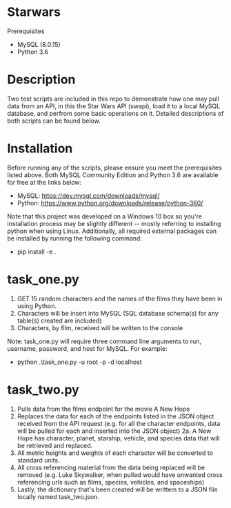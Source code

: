 # Starwars
Prerequisites
- MySQL (8.0.15)
- Python 3.6

# Description
Two test scripts are included in this repo to demonstrate how one may pull data from an API, in this the Star Wars API (swapi), load it to a local MySQL database, and perfrom some basic operations on it.  Detailed descriptions of both scripts can be found below.

# Installation
Before running any of the scripts, please ensure you meet the prerequisites listed above.  Both MySQL Community Edition and Python 3.6 are available for free at the links below:
- MySQL: https://dev.mysql.com/downloads/mysql/
- Python: https://www.python.org/downloads/release/python-360/

Note that this project was developed on a Windows 10 box so you're installation process may be slightly different -- mostly referring to installing python when using Linux.  Additionally, all required external packages can be installed by running the following command:
- pip install -e .

# task_one.py
1. GET 15 random characters and the names of the films they have been in using Python.
2. Characters will be insert into MySQL (SQL database schema(s) for any table(s) created are included)
3. Characters, by film, received will be written to the console

Note: task_one.py will require three command line arguments to run, username, password, and host for MySQL.  For example:
- python .\task_one.py -u root -p <password> -d localhost

# task_two.py
1. Pulls data from the films endpoint for the movie A New Hope
2. Replaces the data for each of the endpoints listed in the JSON object received from the API request (e.g. for all the character endpoints, data will be pulled for each and inserted into the JSON object)
2a. A New Hope has character, planet, starship, vehicle, and species data that will be retrieved and replaced.
3. All metric heights and weights of each character will be converted to standard units.
4. All cross referencing material from the data being replaced will be removed (e.g. Luke Skywalker, when pulled would have unwanted cross referencing urls such as films, species, vehicles, and spaceships)
5. Lastly, the dictionary that's been created will be writtem to a JSON file locally named task_two.json.
